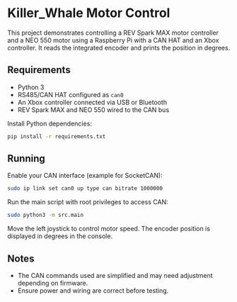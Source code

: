# Killer_Whale Motor Control

This project demonstrates controlling a REV Spark MAX motor controller and a NEO 550 motor using a Raspberry Pi with a CAN HAT and an Xbox controller. It reads the integrated encoder and prints the position in degrees.

## Requirements
- Python 3
- RS485/CAN HAT configured as `can0`
- An Xbox controller connected via USB or Bluetooth
- REV Spark MAX and NEO 550 wired to the CAN bus

Install Python dependencies:

```bash
pip install -r requirements.txt
```

## Running
Enable your CAN interface (example for SocketCAN):

```bash
sudo ip link set can0 up type can bitrate 1000000
```

Run the main script with root privileges to access CAN:

```bash
sudo python3 -m src.main
```

Move the left joystick to control motor speed. The encoder position is displayed in degrees in the console.

## Notes
- The CAN commands used are simplified and may need adjustment depending on firmware.
- Ensure power and wiring are correct before testing.

